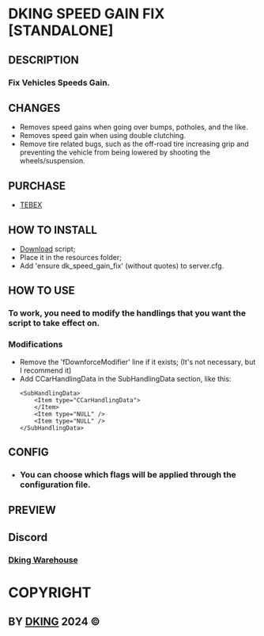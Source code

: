 # DKING SPEED GAIN FIX [STANDALONE]

## DESCRIPTION

### Fix Vehicles Speeds Gain.

## CHANGES

* Removes speed ​​gains when going over bumps, potholes, and the like.
* Removes speed ​​gain when using double clutching.
* Remove tire related bugs, such as the off-road tire increasing grip and preventing the vehicle from being lowered by shooting the wheels/suspension.

## PURCHASE

* [TEBEX](https://dking.tebex.io/package/6491407)

## HOW TO INSTALL

* [Download](https://keymaster.fivem.net/asset-grants) script;
* Place it in the resources folder;
* Add 'ensure dk_speed_gain_fix' (without quotes) to server.cfg.

## HOW TO USE

### To work, you need to modify the handlings that you want the script to take effect on.

### Modifications

* Remove the 'fDownforceModifier' line if it exists; (It's not necessary, but I recommend it)
* Add CCarHandlingData in the SubHandlingData section, like this:
    ```
    <SubHandlingData>
        <Item type="CCarHandlingData">
        </Item>
        <Item type="NULL" />
        <Item type="NULL" />
    </SubHandlingData>
    ```

## CONFIG

* ### You can choose which flags will be applied through the configuration file.

## PREVIEW

[](https://www.youtube.com/watch?v=fsVIcKNVZi0)

## Discord

### [Dking Warehouse](https://discord.gg/Rw6vjcXspG)

# COPYRIGHT

## BY [DKING](https://github.com/Dking07) 2024 ©
